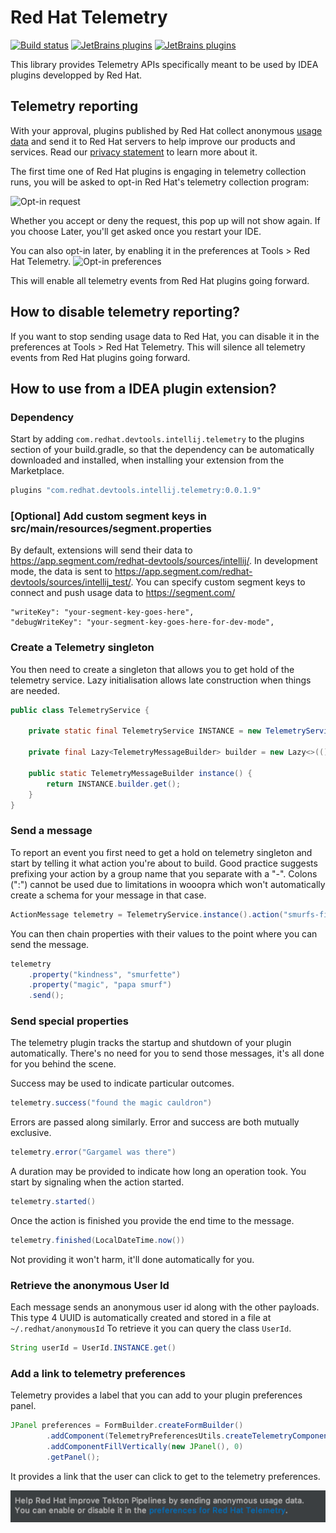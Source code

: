 # Red Hat Telemetry
[plugin-repo]: https://plugins.jetbrains.com/plugin/16209-telemetry-by-red-hat
[plugin-version-svg]: https://img.shields.io/jetbrains/plugin/v/16209-telemetry-by-red-hat.svg
[plugin-downloads-svg]: https://img.shields.io/jetbrains/plugin/d/16209-telemetry-by-red-hat.svg

[![Build status](https://github.com/redhat-developer/intellij-redhat-telemetry/workflows/Java%20CI%20with%20Gradle/badge.svg)](https://github.com/redhat-developer/intellij-redhat-telemetry/actions?query=workflow%3A%22Java+CI+with+Gradle%22)
[![JetBrains plugins][plugin-version-svg]][plugin-repo]
[![JetBrains plugins][plugin-downloads-svg]][plugin-repo]

This library provides Telemetry APIs specifically meant to be used by IDEA plugins developped by Red Hat.
## Telemetry reporting
With your approval, plugins published by Red Hat collect anonymous 
[usage data](https://github.com/redhat-developer/intellij-redhat-telemetry/blob/master/USAGE_DATA.md) 
and send it to Red Hat servers to help improve our products and services. Read our 
[privacy statement](https://developers.redhat.com/article/tool-data-collection) to learn more about it.

The first time one of Red Hat plugins is engaging in telemetry collection runs, you will be asked to opt-in Red Hat's 
telemetry collection program:

![Opt-in request](images/optin-request.png)

Whether you accept or deny the request, this pop up will not show again. 
If you choose Later, you'll get asked once you restart your IDE.

You can also opt-in later, by enabling it in the preferences at Tools > Red Hat Telemetry.
![Opt-in preferences](images/optin-preferences.png)

This will enable all telemetry events from Red Hat plugins going forward.

## How to disable telemetry reporting?
If you want to stop sending usage data to Red Hat, you can disable it in the preferences at Tools > Red Hat Telemetry.
This will silence all telemetry events from Red Hat plugins going forward.

## How to use from a IDEA plugin extension?

### Dependency
Start by adding `com.redhat.devtools.intellij.telemetry` to the plugins section of your build.gradle, so that the dependency can be automatically downloaded and installed, when installing your extension from the Marketplace.
```groovy
plugins "com.redhat.devtools.intellij.telemetry:0.0.1.9"
```

### [Optional] Add custom segment keys in src/main/resources/segment.properties
By default, extensions will send their data to https://app.segment.com/redhat-devtools/sources/intellij/. 
In development mode, the data is sent to https://app.segment.com/redhat-devtools/sources/intellij_test/.
You can specify custom segment keys to connect and push usage data to https://segment.com/
```properties
"writeKey": "your-segment-key-goes-here",
"debugWriteKey": "your-segment-key-goes-here-for-dev-mode",
```

### Create a Telemetry singleton
You then need to create a singleton that allows you to get hold of the telemetry service.
Lazy initialisation allows late construction when things are needed.

```java
public class TelemetryService {

    private static final TelemetryService INSTANCE = new TelemetryService();

    private final Lazy<TelemetryMessageBuilder> builder = new Lazy<>(() -> new TelemetryMessageBuilder(TelemetryService.class.getClassLoader()));

    public static TelemetryMessageBuilder instance() {
        return INSTANCE.builder.get();
    }
}
```
### Send a message

To report an event you first need to get a hold on telemetry singleton and start by telling it what action you're about to build.
Good practice suggests prefixing your action by a group name that you separate with a "-". 
Colons (":") cannot be used due to limitations in wooopra which won't automatically create a schema for your message in that case. 
```java
ActionMessage telemetry = TelemetryService.instance().action("smurfs-find the magic cauldron");
```
You can then chain properties with their values to the point where you can send the message.
```java
telemetry
    .property("kindness", "smurfette")
    .property("magic", "papa smurf")
    .send();   
```

### Send special properties
The telemetry plugin tracks the startup and shutdown of your plugin automatically.
There's no need for you to send those messages, it's all done for you behind the scene.

Success may be used to indicate particular outcomes.
```java
telemetry.success("found the magic cauldron")
```
Errors are passed along similarly. Error and success are both mutually exclusive.
```java
telemetry.error("Gargamel was there")
```
A duration may be provided to indicate how long an operation took. You start by signaling when the action started. 
```java
telemetry.started()
```
Once the action is finished you provide the end time to the message.
```java
telemetry.finished(LocalDateTime.now())
```
Not providing it won't harm, it'll done automatically for you.

### Retrieve the anonymous User Id
Each message sends an anonymous user id along with the other payloads. 
This type 4 UUID is automatically created and stored in a file at `~/.redhat/anonymousId` 
To retrieve it you can query the class `UserId`.
```java
String userId = UserId.INSTANCE.get()
```

### Add a link to telemetry preferences
Telemetry provides a label that you can add to your plugin preferences panel. 
```java
JPanel preferences = FormBuilder.createFormBuilder()
        .addComponent(TelemetryPreferencesUtils.createTelemetryComponent("Tekton Pipelines", this::getPanel), 1)
        .addComponentFillVertically(new JPanel(), 0)
        .getPanel();
```
It provides a link that the user can click to get to the telemetry preferences.

![Consumer-preferences panel](images/consumer-preferences.png)